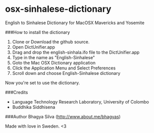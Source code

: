 osx-sinhalese-dictionary
========================

English to Sinhalese Dictionary for MacOSX Mavericks and Yosemite

###How to install the dictionary
1. Clone or Download the github source.
2. Open DictUnifier.app
3. Drag and drop the english-sinhala.ifo file to the DictUnifier.app
4. Type in the name as "English-Sinhalese"
5. Goto the Mac OSX Dictionary application
6. Click the Application Menu and Select Preferences
7. Scroll down and choose English-Sinhalese dictionary

Now you're set to use the dictionary.

###Credits
- Language Technology Research Laboratory, University of Colombo
- Buddhika Siddhisena

###Author
Bhagya Silva (http://www.about.me/bhagyas)

Made with love in Sweden.
<3
